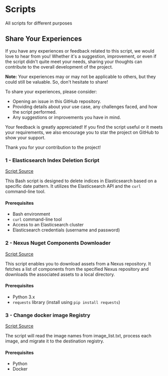 # Scripts
All scripts for different purposes

## Share Your Experiences

If you have any experiences or feedback related to this script, we would love to hear from you! Whether it's a suggestion, improvement, or even if the script didn't quite meet your needs, sharing your thoughts can contribute to the overall development of the project.

**Note:** Your experiences may or may not be applicable to others, but they could still be valuable. So, don't hesitate to share!

To share your experiences, please consider:

- Opening an issue in this GitHub repository.
- Providing details about your use case, any challenges faced, and how the script performed.
- Any suggestions or improvements you have in mind.

Your feedback is greatly appreciated! If you find the script useful or it meets your requirements, we also encourage you to star the project on GitHub to show your support.

Thank you for your contribution to the project!

### 1 - Elasticsearch Index Deletion Script

[Script Source](./bash/clear-elastic-index.sh)

This Bash script is designed to delete indices in Elasticsearch based on a specific date pattern. It utilizes the Elasticsearch API and the `curl` command-line tool.

#### Prerequisites

- Bash environment
- `curl` command-line tool
- Access to an Elasticsearch cluster
- Elasticsearch credentials (username and password)


### 2 - Nexus Nuget Components Downloader

[Script Source](./python/get-nuget-components.py)

This script enables you to download assets from a Nexus repository. It fetches a list of components from the specified Nexus repository and downloads the associated assets to a local directory.

#### Prerequisites

- Python 3.x
- `requests` library (install using `pip install requests`)

### 3 - Change docker image Registry

[Script Source](./python/change-image-repo.py)

The script will read the image names from image_list.txt, process each image, and migrate it to the destination registry.

#### Prerequisites

- Python 
- Docker